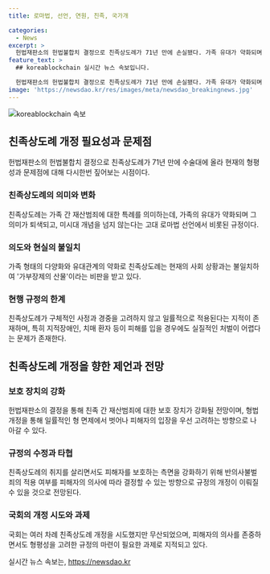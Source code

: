 ```yaml
---
title: 로마법, 선언, 연원, 친족, 국가개

categories:
  - News
excerpt: >
  헌법재판소의 헌법불합치 결정으로 친족상도례가 71년 만에 손실됐다. 가족 유대가 약화되며 의미가 퇴색되고, 가부장제 산물이라는 비판도 커졌다. 류기환 교수는 친족상도례가 가족 공동체에 대한 신뢰를 파괴하고, 정서적 유대감을 해체한다고 지적했다. 헌재가 결정한 뒤 친족 간 재산범죄에 대한 보호장치가 강화될 전망이다. 전문가는 형을 아예 면제하기보다 피해자에게 고소 기간을 주거나, 피해자가 처벌을 원하지 않을 경우 형벌을 선고할 수 없도록 하는 것을 제안했다.
feature_text: >
  ## koreablockchain 실시간 뉴스 속보입니다.

  헌법재판소의 헌법불합치 결정으로 친족상도례가 71년 만에 손실됐다. 가족 유대가 약화되며 의미가 퇴색되고, 가부장제 산물이라는 비판도 커졌다. 류기환 교수는 친족상도례가 가족 공동체에 대한 신뢰를 파괴하고, 정서적 유대감을 해체한다고 지적했다. 헌재가 결정한 뒤 친족 간 재산범죄에 대한 보호장치가 강화될 전망이다. 전문가는 형을 아예 면제하기보다 피해자에게 고소 기간을 주거나, 피해자가 처벌을 원하지 않을 경우 형벌을 선고할 수 없도록 하는 것을 제안했다.
image: 'https://newsdao.kr/res/images/meta/newsdao_breakingnews.jpg'
---
```


<p><img src="https://newsdao.kr/res/images/meta/newsdao_breakingnews.jpg" alt="koreablockchain 속보" /></p>

<h2 data-ke-size="size26">친족상도례 개정 필요성과 문제점</h2>

<p data-ke-size="size16">헌법재판소의 헌법불합치 결정으로 친족상도례가 71년 만에 수술대에 올라 현재의 형평성과 문제점에 대해 다시한번 짚어보는 시점이다.</p>

<h3>친족상도례의 의미와 변화</h3>

<p data-ke-size="size16">친족상도례는 가족 간 재산범죄에 대한 특례를 의미하는데, 가족의 유대가 약화되며 그 의미가 퇴색되고, 미시대 개념을 넘지 않는다는 고대 로마법 선언에서 비롯된 규정이다.</p>

<h3>의도와 현실의 불일치</h3>

<p data-ke-size="size16">가족 형태의 다양화와 유대관계의 약화로 친족상도례는 현재의 사회 상황과는 불일치하여 '가부장제의 산물'이라는 비판을 받고 있다.</p>

<h3>현행 규정의 한계</h3>

<p data-ke-size="size16">친족상도례가 구체적인 사정과 경중을 고려하지 않고 일률적으로 적용된다는 지적이 존재하며, 특히 지적장애인, 치매 환자 등이 피해를 입을 경우에도 실질적인 처벌이 어렵다는 문제가 존재한다.</p>

<h2 data-ke-size="size26">친족상도례 개정을 향한 제언과 전망</h2>

<h3>보호 장치의 강화</h3>

<p data-ke-size="size16">헌법재판소의 결정을 통해 친족 간 재산범죄에 대한 보호 장치가 강화될 전망이며, 형법 개정을 통해 일률적인 형 면제에서 벗어나 피해자의 입장을 우선 고려하는 방향으로 나아갈 수 있다.</p>

<h3>규정의 수정과 타협</h3>

<p data-ke-size="size16">친족상도례의 취지를 살리면서도 피해자를 보호하는 측면을 강화하기 위해 반의사불벌죄의 적용 여부를 피해자의 의사에 따라 결정할 수 있는 방향으로 규정의 개정이 이뤄질 수 있을 것으로 전망된다.</p>

<h3>국회의 개정 시도와 과제</h3>

<p data-ke-size="size16">국회는 여러 차례 친족상도례 개정을 시도했지만 무산되었으며, 피해자의 의사를 존중하면서도 형평성을 고려한 규정의 마련이 필요한 과제로 지적되고 있다.</p>
실시간 뉴스 속보는, <a href="https://newsdao.kr" rel="dofollow">https://newsdao.kr</a>


